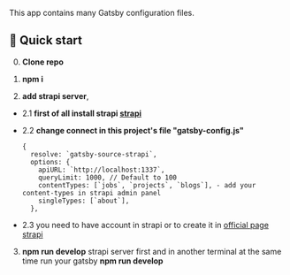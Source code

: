 

This app contains many Gatsby configuration files.

## 🚀 Quick start

0.  **Clone repo**

1.  **npm i**

2.  **add strapi server**,

- 2.1  **first of all install strapi [strapi](https://strapi.io/starters)**

- 2.2  **change connect in this project's file "gatsby-config.js"**

    ```
    {
      resolve: `gatsby-source-strapi`,
      options: {
        apiURL: `http://localhost:1337`,
        queryLimit: 1000, // Default to 100
        contentTypes: [`jobs`, `projects`, `blogs`], - add your content-types in strapi admin panel
        singleTypes: [`about`],
      },
    ```

- 2.3 you need to have account in strapi or to create it in [official page strapi](https://strapi.io/)

3.  **npm run develop** strapi server first and in another terminal at the same time run your gatsby **npm run develop**

   
